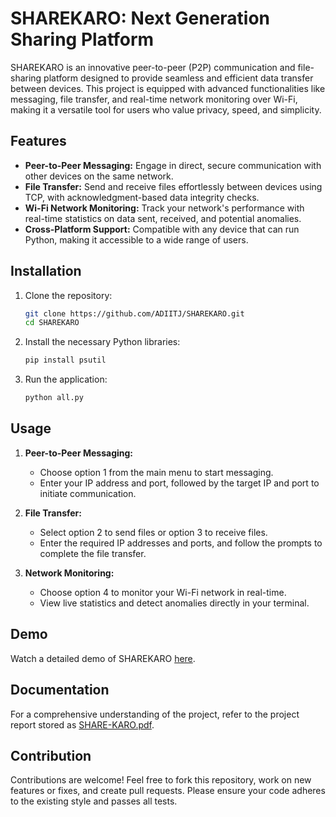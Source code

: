 
# SHAREKARO: Next Generation Sharing Platform

SHAREKARO is an innovative peer-to-peer (P2P) communication and file-sharing platform designed to provide seamless and efficient data transfer between devices. This project is equipped with advanced functionalities like messaging, file transfer, and real-time network monitoring over Wi-Fi, making it a versatile tool for users who value privacy, speed, and simplicity.

## Features

- **Peer-to-Peer Messaging:** Engage in direct, secure communication with other devices on the same network.
- **File Transfer:** Send and receive files effortlessly between devices using TCP, with acknowledgment-based data integrity checks.
- **Wi-Fi Network Monitoring:** Track your network's performance with real-time statistics on data sent, received, and potential anomalies.
- **Cross-Platform Support:** Compatible with any device that can run Python, making it accessible to a wide range of users.

## Installation

1. Clone the repository:

   ```bash
   git clone https://github.com/ADIITJ/SHAREKARO.git
   cd SHAREKARO
   ```

2. Install the necessary Python libraries:

   ```bash
   pip install psutil
   ```

3. Run the application:

   ```bash
   python all.py
   ```

## Usage

1. **Peer-to-Peer Messaging:**
   - Choose option 1 from the main menu to start messaging.
   - Enter your IP address and port, followed by the target IP and port to initiate communication.

2. **File Transfer:**
   - Select option 2 to send files or option 3 to receive files.
   - Enter the required IP addresses and ports, and follow the prompts to complete the file transfer.

3. **Network Monitoring:**
   - Choose option 4 to monitor your Wi-Fi network in real-time.
   - View live statistics and detect anomalies directly in your terminal.

## Demo

Watch a detailed demo of SHAREKARO [here](https://drive.google.com/file/d/1mUFKJm1TxZ762W_9r9rhMuSKWte1v0bS/view?usp=sharing).

## Documentation

For a comprehensive understanding of the project, refer to the project report stored as [SHARE-KARO.pdf](./SHARE-KARO.pdf).

## Contribution

Contributions are welcome! Feel free to fork this repository, work on new features or fixes, and create pull requests. Please ensure your code adheres to the existing style and passes all tests.
